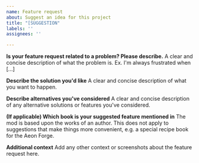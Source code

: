 ```yaml
---
name: Feature request
about: Suggest an idea for this project
title: "[SUGGESTION"
labels: ''
assignees: ''

---
```


**Is your feature request related to a problem? Please describe.**
A clear and concise description of what the problem is. Ex. I'm always frustrated when [...]

**Describe the solution you'd like**
A clear and concise description of what you want to happen.

**Describe alternatives you've considered**
A clear and concise description of any alternative solutions or features you've considered.

**(If applicable) Which book is your suggested feature mentioned in**
The mod is based upon the works of an author. This does not apply to suggestions that make things more convenient, e.g. a special recipe book for the Aeon Forge.

**Additional context**
Add any other context or screenshots about the feature request here.
